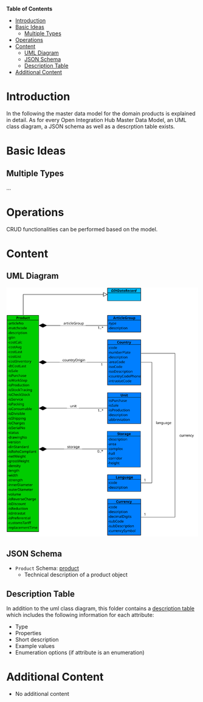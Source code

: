 **Table of Contents**

<!-- TOC depthFrom:1 depthTo:6 withLinks:1 updateOnSave:1 orderedList:0 -->

- [Introduction](#introduction)
- [Basic Ideas](#basic-ideas)
	- [Multiple Types](#multiple-types)
- [Operations](#operations)
- [Content](#content)
	- [UML Diagram](#uml-diagram)
	- [JSON Schema](#json-schema)
	- [Description Table](#description-table)
- [Additional Content](#additional-content)

<!-- /TOC -->

# Introduction

In the following the master data model for the domain products is explained in detail. As for every Open Integration Hub Master Data Model, an UML class diagram, a JSON schema as well as a descrption table exists.

# Basic Ideas
## Multiple Types
...

# Operations
CRUD functionalities can be performed based on the model.

# Content

## UML Diagram

![MasterDataModelAddressesV2](Assets/OIHDataModelProducts.svg)

## JSON Schema

- `Product` Schema: [product](../../src/main/schema/products/product.json)
  - Technical description of a product object

## Description Table

In addition to the uml class diagram, this folder contains a [description table](ProductModelDescriptionTable.md) which includes the following information for each attribute:
- Type
- Properties
- Short description
- Example values
- Enumeration options (if attribute is an enumeration)

# Additional Content

- No additional content
